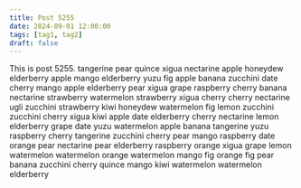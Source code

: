 ```yaml
---
title: Post 5255
date: 2024-09-01 12:00:00
tags: [tag1, tag2]
draft: false
---
```

This is post 5255.
tangerine
pear
quince
xigua
nectarine
apple
honeydew
elderberry
apple
mango
elderberry
yuzu
fig
apple
banana
zucchini
date
cherry
mango
apple
elderberry
pear
xigua
grape
raspberry
cherry
banana
nectarine
strawberry
watermelon
strawberry
xigua
cherry
cherry
nectarine
ugli
zucchini
strawberry
kiwi
honeydew
watermelon
fig
lemon
zucchini
zucchini
cherry
xigua
kiwi
apple
date
elderberry
cherry
nectarine
lemon
elderberry
grape
date
yuzu
watermelon
apple
banana
tangerine
yuzu
raspberry
cherry
tangerine
zucchini
cherry
pear
mango
raspberry
date
orange
pear
nectarine
pear
elderberry
raspberry
orange
xigua
grape
lemon
watermelon
watermelon
orange
watermelon
mango
fig
orange
fig
pear
banana
zucchini
cherry
quince
mango
kiwi
watermelon
watermelon
elderberry
